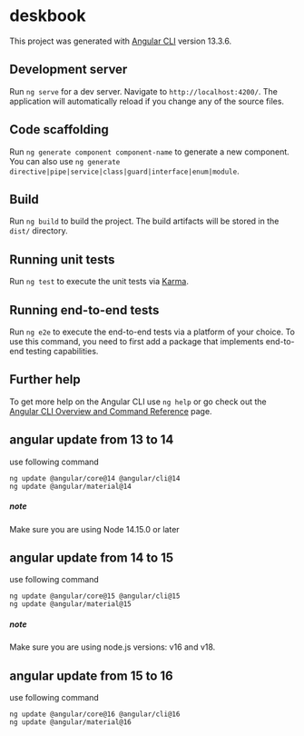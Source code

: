 # deskbook

This project was generated with [Angular CLI](https://github.com/angular/angular-cli) version 13.3.6.

## Development server

Run `ng serve` for a dev server. Navigate to `http://localhost:4200/`. The application will automatically reload if you change any of the source files.

## Code scaffolding

Run `ng generate component component-name` to generate a new component. You can also use `ng generate directive|pipe|service|class|guard|interface|enum|module`.

## Build

Run `ng build` to build the project. The build artifacts will be stored in the `dist/` directory.

## Running unit tests

Run `ng test` to execute the unit tests via [Karma](https://karma-runner.github.io).

## Running end-to-end tests

Run `ng e2e` to execute the end-to-end tests via a platform of your choice. To use this command, you need to first add a package that implements end-to-end testing capabilities.

## Further help

To get more help on the Angular CLI use `ng help` or go check out the [Angular CLI Overview and Command Reference](https://angular.io/cli) page.

## angular update from 13 to 14 
use following command 

```
ng update @angular/core@14 @angular/cli@14
ng update @angular/material@14

```


##### note 
Make sure you are using Node 14.15.0 or later


## angular update from 14 to 15 
use following command 

```
ng update @angular/core@15 @angular/cli@15
ng update @angular/material@15

```
##### note 
Make sure you are using node.js versions: v16 and v18.

## angular update from 15 to 16
use following command 

```
ng update @angular/core@16 @angular/cli@16
ng update @angular/material@16
```



